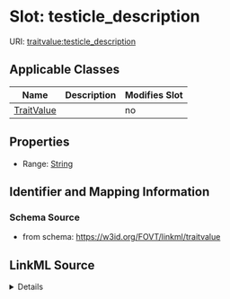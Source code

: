 

# Slot: testicle_description

URI: [traitvalue:testicle_description](http://purl.obolibrary.org/obo/FOVT/data#testicle_description)



<!-- no inheritance hierarchy -->





## Applicable Classes

| Name | Description | Modifies Slot |
| --- | --- | --- |
| [TraitValue](TraitValue.md) |  |  no  |







## Properties

* Range: [String](String.md)





## Identifier and Mapping Information







### Schema Source


* from schema: https://w3id.org/FOVT/linkml/traitvalue




## LinkML Source

<details>
```yaml
name: testicle_description
from_schema: https://w3id.org/FOVT/linkml/traitvalue
rank: 1000
alias: testicle_description
domain_of:
- TraitValue
range: string

```
</details>